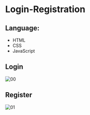 # Login-Registration




## Language:
  * HTML 
  * CSS 
  * JavaScript
  
  
  
 
  
## Login

![00](https://user-images.githubusercontent.com/30366380/69772781-0e9dca80-11bb-11ea-8835-49ee01ce76c9.png)




  
## Register

![01](https://user-images.githubusercontent.com/30366380/69773077-02fed380-11bc-11ea-8bce-bdc28519d55b.png)
